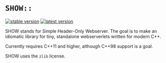 # `SHOW::`

[![stable version](https://img.shields.io/github/release/JadeMatrix/SHOW.svg?label=stable)](https://github.com/JadeMatrix/SHOW/releases/latest)
[![latest version](https://img.shields.io/github/release/JadeMatrix/SHOW/all.svg?label=latest)](https://github.com/JadeMatrix/SHOW/releases)

SHOW stands for Simple Header-Only Webserver.  The goal is to make an idiomatic library for tiny, standalone webserverlets written for modern C++.

Currently requires C++11 and higher, although C++98 support is a goal.

SHOW uses the `zlib` license.

